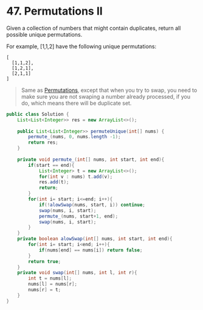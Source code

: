 # 47. Permutations II

Given a collection of numbers that might contain duplicates, return all possible unique permutations.

For example,
[1,1,2] have the following unique permutations:

```
[
  [1,1,2],
  [1,2,1],
  [2,1,1]
]
```

> Same as [Permutations](46.md), except that when you try to swap, you need to make sure you are not swaping a number already processed, if you do, which means there  will be duplicate set.


```java
public class Solution {
    List<List<Integer>> res = new ArrayList<>();
    
    public List<List<Integer>> permuteUnique(int[] nums) {       
        permute_(nums, 0, nums.length -1);      
        return res;
    }
    
    private void permute_(int[] nums, int start, int end){
        if(start == end){
            List<Integer> t = new ArrayList<>();
            for(int v : nums) t.add(v);
            res.add(t);
            return;
        }
        for(int i= start; i<=end; i++){
            if(!alowSwap(nums, start, i)) continue;
            swap(nums, i, start);
            permute_(nums, start+1, end);
            swap(nums, i, start);
        }
    }
    private boolean alowSwap(int[] nums, int start, int end){
        for(int i= start; i<end; i++){
            if(nums[end] == nums[i]) return false;
        }
        return true;
    }
    private void swap(int[] nums, int l, int r){
        int t = nums[l];
        nums[l] = nums[r];
        nums[r] = t;
    }
}
```
